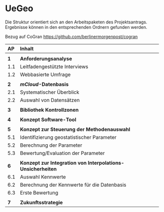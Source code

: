 # UeGeo

Die Struktur orientiert sich an den Arbeitspaketen des Projektsantrags. Ergebnisse können in den entsprechenden Ordnern gefunden werden. 

Bezug auf CoGran https://github.com/berlinermorgenpost/cogran

| AP | Inhalt |
| :---| :--- |
| | |
| **1** | **Anforderungsanalyse**|
| 1.1 | Leitfadengestützte Interviews |
| 1.2 | Webbasierte Umfrage |
| | |
| **2** | **_mCloud_-Datenbasis**|
| 2.1 | Systematischer Überblick |
| 2.2 | Auswahl von Datensätzen |
| | |
| **3** | **Bibliothek Kontrollzonen**|
| | |
| **4** | **Konzept Software-Tool**|
| | |
| **5** | **Konzept zur Steuerung der Methodenauswahl**|
| 5.1 | Identifizierung geostatistischer Parameter |
| 5.2 | Berechnung der Parameter |
| 5.3 | Bewertung/Evaluation der Parameter |
| | |
| **6** | **Konzept zur Integration von Interpolations-Unsicherheiten**|
| 6.1 | Auswahl Kennwerte |
| 6.2 | Berechnung der Kennwerte für die Datenbasis |
| 6.3 | Erste Bewertung |
| | |
| **7** | **Zukunftsstrategie**|

